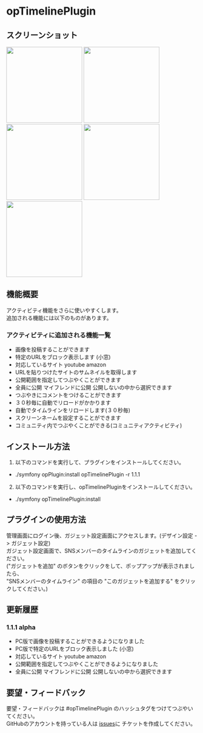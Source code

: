 opTimelinePlugin
================

## スクリーンショット
<img src="https://raw.github.com/ichikawatatsuya/opTimelinePlugin/gh-pages/images/004.png" height=200/>
<img src="https://raw.github.com/ichikawatatsuya/opTimelinePlugin/gh-pages/images/005.png" height=200/>
<img src="https://raw.github.com/ichikawatatsuya/opTimelinePlugin/gh-pages/images/001.png" height=200/>
<img src="https://raw.github.com/ichikawatatsuya/opTimelinePlugin/gh-pages/images/002.png" height=200/>
<img src="https://raw.github.com/ichikawatatsuya/opTimelinePlugin/gh-pages/images/003.png" height=200/>


## 機能概要
アクティビティ機能をさらに使いやすくします。   
   追加される機能には以下のものがあります。

### アクティビティに追加される機能一覧
* 画像を投稿することができます
* 特定のURLをブロック表示します (小窓)
 * 対応しているサイト youtube amazon
* URLを貼りつけたサイトのサムネイルを取得します
* 公開範囲を指定してつぶやくことができます
 * 全員に公開 マイフレンドに公開 公開しないの中から選択できます
* つぶやきにコメントをつけることができます
* ３０秒毎に自動でリロードがかかります
* 自動でタイムラインをリロードします(３０秒毎)
* スクリーンネームを設定することができます
* コミュニティ内でつぶやくことができる(コミュニティアクティビティ)


## インストール方法
1. 以下のコマンドを実行して、プラグインをインストールしてください。
 * ./symfony opPlugin:install opTimelinePlugin -r 1.1.1
2. 以下のコマンドを実行し、opTimelinePluginをインストールしてください。
 * ./symfony opTimelinePlugin:install


## プラグインの使用方法
管理画面にログイン後、ガジェット設定画面にアクセスします。(デザイン設定 -> ガジェット設定)    
   ガジェット設定画面で、SNSメンバーのタイムラインのガジェットを追加してください。   
   ("ガジェットを追加" のボタンをクリックをして、ポップアップが表示されましたら、    
   "SNSメンバーのタイムライン" の項目の "このガジェットを追加する" をクリックしてください。)

## 更新履歴
### 1.1.1 alpha
* PC版で画像を投稿することができるようになりました
* PC版で特定のURLをブロック表示しました (小窓)
 * 対応しているサイト youtube amazon
* 公開範囲を指定してつぶやくことができるようになりました
 * 全員に公開 マイフレンドに公開 公開しないの中から選択できます

## 要望・フィードバック
要望・フィードバックは #opTimelinePlugin のハッシュタグをつけてつぶやいてください。    
   GitHubのアカウントを持っている人は [issues](https://github.com/kashiwasan/opTimelinePlugin/issues)に
チケットを作成してください。